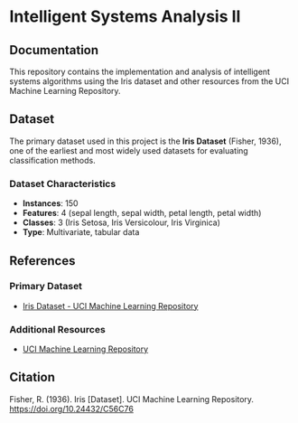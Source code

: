 # Intelligent Systems Analysis II

## Documentation

This repository contains the implementation and analysis of intelligent systems algorithms using the Iris dataset and other resources from the UCI Machine Learning Repository.

## Dataset

The primary dataset used in this project is the **Iris Dataset** (Fisher, 1936), one of the earliest and most widely used datasets for evaluating classification methods.

### Dataset Characteristics

- **Instances**: 150
- **Features**: 4 (sepal length, sepal width, petal length, petal width)
- **Classes**: 3 (Iris Setosa, Iris Versicolour, Iris Virginica)
- **Type**: Multivariate, tabular data

## References

### Primary Dataset

- [Iris Dataset - UCI Machine Learning Repository](https://archive.ics.uci.edu/dataset/53/iris)

### Additional Resources

- [UCI Machine Learning Repository](https://archive.ics.uci.edu/)

## Citation

Fisher, R. (1936). Iris [Dataset]. UCI Machine Learning Repository. <https://doi.org/10.24432/C56C76>
